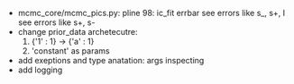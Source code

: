 - mcmc_core/mcmc_pics.py:
    pline 98: ic_fit errbar see errors like s_, s+, I see errors like s+, s-
- change prior_data archetecutre: 
    1. {'1' : 1} -> {'a' : 1}
    2. 'constant' as params
- add exeptions and type anatation: args inspecting
- add logging
